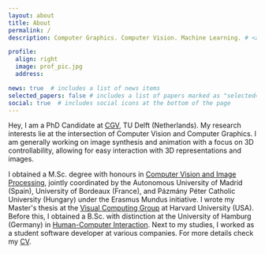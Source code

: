 ```yaml
---
layout: about
title: About
permalink: /
description: Computer Graphics. Computer Vision. Machine Learning. # <a href="#">Affiliations</a>. Address. Contacts. Moto. Etc.

profile:
  align: right
  image: prof_pic.jpg
  address: 

news: true  # includes a list of news items
selected_papers: false # includes a list of papers marked as "selected={true}"
social: true  # includes social icons at the bottom of the page
---
```


Hey, I am a PhD Candidate at <a href="https://graphics.tudelft.nl/">CGV</a>, TU Delft (Netherlands). My research interests lie at the intersection of Computer Vision and Computer Graphics. I am generally working on image synthesis and animation with a focus on 3D controllability, allowing for easy interaction with 3D representations and images.

I obtained a M.Sc. degree with honours in <a href="http://ipcv.eu/">Computer Vision and Image Processing</a>, jointly coordinated by the Autonomous University of Madrid (Spain), University of Bordeaux (France), and Pázmány Péter Catholic University (Hungary) under the Erasmus Mundus initiative. I wrote my Master's thesis at the <a href="https://vcg.seas.harvard.edu/">Visual Computing Group</a> at Harvard University (USA). Before this, I obtained a B.Sc. with distinction at the University of Hamburg (Germany) in <a href="https://www.inf.uni-hamburg.de/en/inst/ab/hci.html">Human-Computer Interaction</a>. Next to my studies, I worked as a student software developer at various companies. For more details check my <a href="{{ site.baseurl }}/assets/pdf/CV_Lukas_Uzolas.pdf">CV</a>.



<!-- <b>Prospective master thesis students please check <a href="{{ site.baseurl }}/thesis-topics">here</a>.</b> -->

<!-- Having a background in Computer Vision and Human-Computer Interaction, I am passionate
about vision systems involving human factors. Especially use-cases that have a practical
application interest me, due to my experience as a developer. I recently finished my Master’s
thesis in cooperation with VCG at SEAS Harvard, and thus I am looking for new challenges.

Write your biography here. Tell the world about yourself. Link to your favorite [subreddit](http://reddit.com). You can put a picture in, too. The code is already in, just name your picture `prof_pic.jpg` and put it in the `img/` folder.

Put your address / P.O. box / other info right below your picture. You can also disable any these elements by editing `profile` property of the YAML header of your `_pages/about.md`. Edit `_bibliography/papers.bib` and Jekyll will render your [publications page](/al-folio/publications/) automatically.

Link to your social media connections, too. This theme is set up to use [Font Awesome icons](http://fortawesome.github.io/Font-Awesome/) and [Academicons](https://jpswalsh.github.io/academicons/), like the ones below. Add your Facebook, Twitter, LinkedIn, Google Scholar, or just disable all of them. -->
